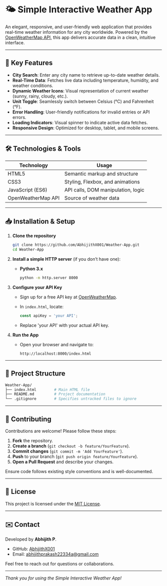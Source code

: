 # 🌤️ Simple Interactive Weather App

An elegant, responsive, and user-friendly web application that provides real-time weather information for any city worldwide. Powered by the [OpenWeatherMap API](https://openweathermap.org/api), this app delivers accurate data in a clean, intuitive interface.

---

## 🎯 Key Features

* **City Search**: Enter any city name to retrieve up-to-date weather details.
* **Real-Time Data**: Fetches live data including temperature, humidity, and weather conditions.
* **Dynamic Weather Icons**: Visual representation of current weather (sunny, rainy, cloudy, etc.).
* **Unit Toggle**: Seamlessly switch between Celsius (°C) and Fahrenheit (°F).
* **Error Handling**: User-friendly notifications for invalid entries or API errors.
* **Loading Indicators**: Visual spinner to indicate active data fetches.
* **Responsive Design**: Optimized for desktop, tablet, and mobile screens.

---

## 🛠️ Technologies & Tools

| Technology         | Usage                              |
| ------------------ | ---------------------------------- |
| HTML5              | Semantic markup and structure      |
| CSS3               | Styling, Flexbox, and animations   |
| JavaScript (ES6)   | API calls, DOM manipulation, logic |
| OpenWeatherMap API | Source of weather data             |

---

## 📥 Installation & Setup

1. **Clone the repository**

   ```bash
   git clone https://github.com/AbhijithX001/Weather-App.git
   cd Weather-App
   ```

2. **Install a simple HTTP server** (if you don’t have one):

   * **Python 3.x**

     ```bash
     python -m http.server 8000
     ```

3. **Configure your API Key**

   * Sign up for a free API key at [OpenWeatherMap](https://openweathermap.org).
   * In `index.html`, locate:

     ```js
     const apiKey = 'your API';
     ```
   * Replace 'your API' with your actual API key.

4. **Run the App**

   * Open your browser and navigate to:

     ```
     http://localhost:8000/index.html
     ```

---

## 📂 Project Structure

```bash
Weather-App/
├── index.html        # Main HTML file
├── README.md         # Project documentation
└── .gitignore        # Specifies untracked files to ignore
```

---

## 🤝 Contributing

Contributions are welcome! Please follow these steps:

1. **Fork** the repository.
2. **Create a branch** (`git checkout -b feature/YourFeature`).
3. **Commit changes** (`git commit -m 'Add YourFeature'`).
4. **Push** to your branch (`git push origin feature/YourFeature`).
5. **Open a Pull Request** and describe your changes.

Ensure code follows existing style conventions and is well-documented.

---

## 📄 License

This project is licensed under the [MIT License](LICENSE).

---

## ✉️ Contact

Developed by **Abhijith P**.

* GitHub: [AbhijithX001](https://github.com/AbhijithX001)
* Email: [abhijithprakash22334a@gmail.com](mailto:abhijithprakash22334a@gmail.com)

Feel free to reach out for questions or collaborations.

---

*Thank you for using the Simple Interactive Weather App!*

